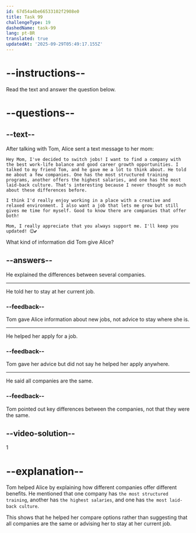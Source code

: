 ```yaml
---
id: 67d54a4be66533102f2908e0
title: Task 99
challengeType: 19
dashedName: task-99
lang: pt-BR
translated: true
updatedAt: '2025-09-29T05:49:17.155Z'
---
```


<!-- READING -->

# --instructions--

Read the text and answer the question below.

# --questions--

## --text--

After talking with Tom, Alice sent a text message to her mom:

`Hey Mom, I've decided to switch jobs! I want to find a company with the best work-life balance and good career growth opportunities. I talked to my friend Tom, and he gave me a lot to think about. He told me about a few companies. One has the most structured training programs, another offers the highest salaries, and one has the most laid-back culture. That's interesting because I never thought so much about these differences before.`

`I think I'd really enjoy working in a place with a creative and relaxed environment. I also want a job that lets me grow but still gives me time for myself. Good to know there are companies that offer both!`

`Mom, I really appreciate that you always support me. I'll keep you updated! 😊💕`

What kind of information did Tom give Alice?

## --answers--

He explained the differences between several companies.

---

He told her to stay at her current job.

### --feedback--

Tom gave Alice information about new jobs, not advice to stay where she is.

---

He helped her apply for a job.

### --feedback--

Tom gave her advice but did not say he helped her apply anywhere.

---

He said all companies are the same.

### --feedback--

Tom pointed out key differences between the companies, not that they were the same.

## --video-solution--

1

# --explanation--

Tom helped Alice by explaining how different companies offer different benefits. He mentioned that one company has `the most structured training`, another has `the highest salaries`, and one has `the most laid-back culture`.

This shows that he helped her compare options rather than suggesting that all companies are the same or advising her to stay at her current job.
